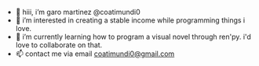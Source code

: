 - 👋 hiii, i’m garo martinez @coatimundi0 
- 👀 i’m interested in creating a stable income while programming things i love.
- 🌱 i’m currently learning how to program a visual novel through ren'py. i'd love to collaborate on that.
- 📫 contact me via email coatimundi0@gmail.com

<!---
coatimundi0/coatimundi0 is a ✨ special ✨ repository because its `README.md` (this file) appears on your GitHub profile.
You can click the Preview link to take a look at your changes.
--->
